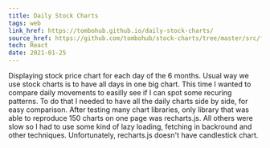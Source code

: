 ```yaml
---
title: Daily Stock Charts
tags: web
link_href: https://tombohub.github.io/daily-stock-charts/
source_href: https://github.com/tombohub/stock-charts/tree/master/src/frontend
tech: React
date: 2021-01-25
---
```

Displaying stock price chart for each day of the 6 months. Usual way we use stock charts is to have all days in one big chart. This time I wanted to compare daily movements to easilly see if I can spot some recuring patterns. To do that I needed to have all the daily charts side by side, for easy comparison. After testing many chart libraries, only library that was able to reproduce 150 charts on one page was recharts.js. All others were slow so I had to use some kind of lazy loading, fetching in backround and other techniques. Unfortunately, recharts.js doesn't have candlestick chart.
